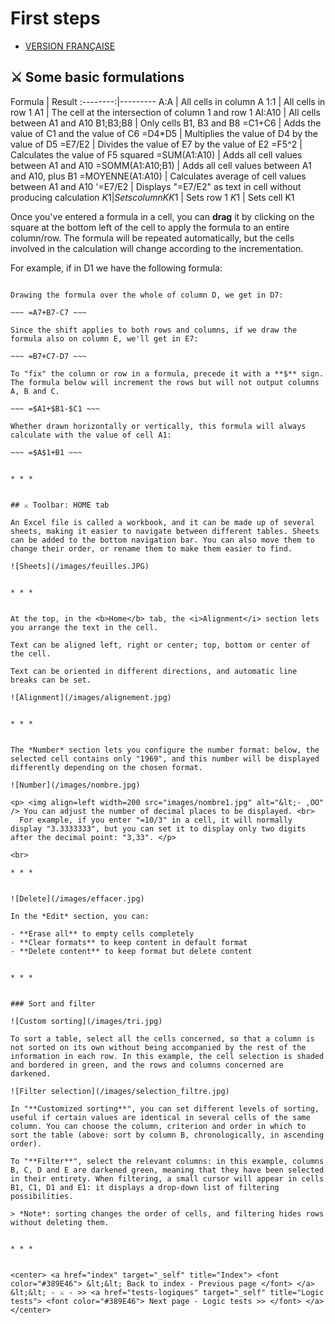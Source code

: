# First steps

* [VERSION FRANÇAISE](../fr/premiers-pas.md)
  
## ⚔️ Some basic formulations 

Formula | Result :--------:|--------- A:A | All cells in column A 1:1 | All cells in row 1 A1 | The cell at the intersection of column 1 and row 1 AI:A10 | All cells between A1 and A10 B1;B3;B8 | Only cells B1, B3 and B8 =C1+C6 | Adds the value of C1 and the value of C6 =D4\*D5 | Multiplies the value of D4 by the value of D5 =E7/E2 | Divides the value of E7 by the value of E2 =F5^2 | Calculates the value of F5 squared =SUM(A1:A10) | Adds all cell values between A1 and A10 =SOMM(A1:A10;B1) | Adds all cell values between A1 and A10, plus B1 =MOYENNE(A1:A10) | Calculates average of cell values between A1 and A10 '=E7/E2 | Displays "=E7/E2" as text in cell without producing calculation $K1 | Sets column K K$1 | Sets row 1 $K$1 | Sets cell K1 

Once you've entered a formula in a cell, you can **drag** it by clicking on the square at the bottom left of the cell to apply the formula to an entire column/row. The formula will be repeated automatically, but the cells involved in the calculation will change according to the incrementation.

For example, if in D1 we have the following formula:

~~~ =A1+B1-C1 ~~~

Drawing the formula over the whole of column D, we get in D7:

~~~ =A7+B7-C7 ~~~

Since the shift applies to both rows and columns, if we draw the formula also on column E, we'll get in E7:

~~~ =B7+C7-D7 ~~~

To "fix" the column or row in a formula, precede it with a **$** sign. The formula below will increment the rows but will not output columns A, B and C.

~~~ =$A1+$B1-$C1 ~~~

Whether drawn horizontally or vertically, this formula will always calculate with the value of cell A1:

~~~ =$A$1+B1 ~~~


* * *


## ⚔️ Toolbar: HOME tab

An Excel file is called a workbook, and it can be made up of several sheets, making it easier to navigate between different tables. Sheets can be added to the bottom navigation bar. You can also move them to change their order, or rename them to make them easier to find.

![Sheets](/images/feuilles.JPG)


* * *


At the top, in the <b>Home</b> tab, the <i>Alignment</i> section lets you arrange the text in the cell.

Text can be aligned left, right or center; top, bottom or center of the cell.

Text can be oriented in different directions, and automatic line breaks can be set.

![Alignment](/images/alignement.jpg)


* * *


The *Number* section lets you configure the number format: below, the selected cell contains only "1969", and this number will be displayed differently depending on the chosen format.

![Number](/images/nombre.jpg)

<p> <img align=left width=200 src="images/nombre1.jpg" alt="&lt;- ,OO" /> You can adjust the number of decimal places to be displayed. <br>
  For example, if you enter "=10/3" in a cell, it will normally display "3.3333333", but you can set it to display only two digits after the decimal point: "3,33". </p> 

<br>

* * *


![Delete](/images/effacer.jpg)

In the *Edit* section, you can:

- **Erase all** to empty cells completely
- **Clear formats** to keep content in default format
- **Delete content** to keep format but delete content


* * *


### Sort and filter

![Custom sorting](/images/tri.jpg)

To sort a table, select all the cells concerned, so that a column is not sorted on its own without being accompanied by the rest of the information in each row. In this example, the cell selection is shaded and bordered in green, and the rows and columns concerned are darkened.

![Filter selection](/images/selection_filtre.jpg)

In "**Customized sorting**", you can set different levels of sorting, useful if certain values are identical in several cells of the same column. You can choose the column, criterion and order in which to sort the table (above: sort by column B, chronologically, in ascending order).

To "**Filter**", select the relevant columns: in this example, columns B, C, D and E are darkened green, meaning that they have been selected in their entirety. When filtering, a small cursor will appear in cells B1, C1, D1 and E1: it displays a drop-down list of filtering possibilities.

> *Note*: sorting changes the order of cells, and filtering hides rows without deleting them.


* * *


<center> <a href="index" target="_self" title="Index"> <font color="#389E46"> &lt;&lt; Back to index - Previous page </font> </a> &lt;&lt; - ⚔️ - >> <a href="tests-logiques" target="_self" title="Logic tests"> <font color="#389E46"> Next page - Logic tests >> </font> </a> </center>
